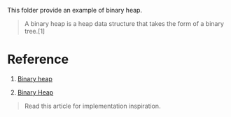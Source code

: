 This folder provide an example of binary heap.

> A binary heap is a heap data structure that takes the form of a binary tree.[1]



# Reference

1. [Binary heap](https://en.wikipedia.org/wiki/Binary_heap)

1. [Binary Heap](https://www.geeksforgeeks.org/binary-heap/)

  > Read this article for implementation inspiration.
